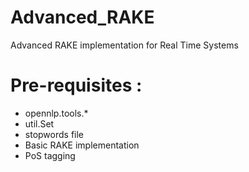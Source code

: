 # Advanced_RAKE
Advanced RAKE implementation for Real Time Systems
# Pre-requisites :
- opennlp.tools.*
- util.Set
- stopwords file
- Basic RAKE implementation
- PoS tagging
